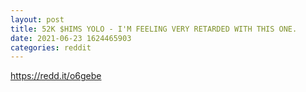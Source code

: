 ```yaml
--- 
layout: post 
title: 52K $HIMS YOLO - I'M FEELING VERY RETARDED WITH THIS ONE. 
date: 2021-06-23 1624465903 
categories: reddit 
--- 
```

https://redd.it/o6gebe
